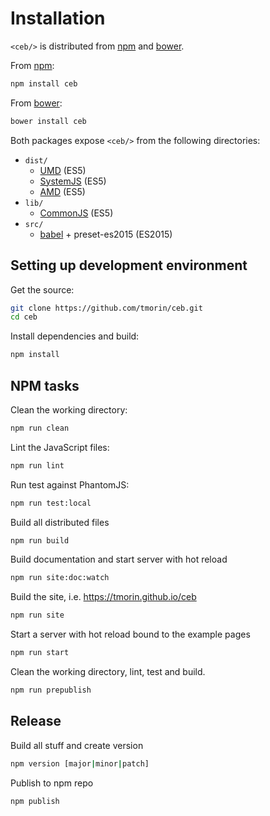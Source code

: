 # Installation

`<ceb/>` is distributed from [npm] and [bower].

From [npm]:
```bash
npm install ceb
```

From [bower]:
```bash
bower install ceb
```

Both packages expose `<ceb/>` from the following directories:

* `dist/`
  * [UMD] (ES5)
  * [SystemJS] (ES5)
  * [AMD] (ES5)
* `lib/`
  * [CommonJS] (ES5)
* `src/`
  * [babel] + preset-es2015 (ES2015)


## Setting up development environment

Get the source:
```bash
git clone https://github.com/tmorin/ceb.git
cd ceb 
```

Install dependencies and build:
```bash
npm install 
```

## NPM tasks

Clean the working directory:
```bash
npm run clean
```

Lint the JavaScript files:
```bash
npm run lint
```

Run test against PhantomJS:
```bash
npm run test:local
```
Build all distributed files
```bash
npm run build
```

Build documentation and start server with hot reload
```bash
npm run site:doc:watch
```

Build the site, i.e. https://tmorin.github.io/ceb
```bash
npm run site
```

Start a server with hot reload bound to the example pages
```bash
npm run start
```

Clean the working directory, lint, test and build.
```bash
npm run prepublish
```

## Release

Build all stuff and create version
```bash
npm version [major|minor|patch]
```

Publish to npm repo
```bash
npm publish
```

[npm]: https://www.npmjs.com/package/ceb
[bower]: http://bower.io/search/?q=ceb
[UMD]: https://github.com/umdjs/umd
[SystemJS]: https://github.com/systemjs/systemjs
[AMD]: https://github.com/amdjs/amdjs-api
[CommonJS]: http://www.commonjs.org
[babel]: http://babeljs.io
